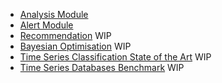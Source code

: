 * [Analysis Module](analysis_module.md)
* [Alert Module](alert_module.md)
* [Recommendation](recommendation.md) WIP
* [Bayesian Optimisation](analysis_module.md) WIP
* [Time Series Classification State of the Art](analysis_module.md) WIP
* [Time Series Databases Benchmark](analysis_module.md) WIP